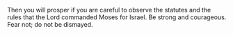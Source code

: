 Then you will prosper if you are careful to observe the statutes and the rules that the Lord commanded Moses for Israel. Be strong and courageous. Fear not; do not be dismayed.
